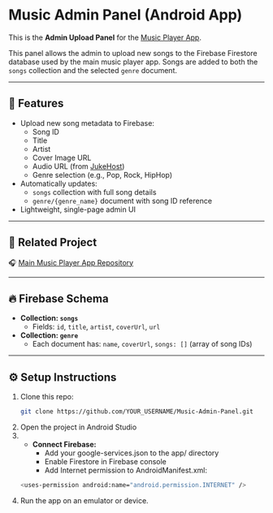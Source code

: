 # Music Admin Panel (Android App)

This is the **Admin Upload Panel** for the [Music Player App](https://github.com/Muhit-1/Music-Player-App).

This panel allows the admin to upload new songs to the Firebase Firestore database used by the main music player app. Songs are added to both the `songs` collection and the selected `genre` document.

---

## 📱 Features

- Upload new song metadata to Firebase:
  - Song ID
  - Title
  - Artist
  - Cover Image URL
  - Audio URL (from [JukeHost](https://jukehost.co.uk))
  - Genre selection (e.g., Pop, Rock, HipHop)
- Automatically updates:
  - `songs` collection with full song details
  - `genre/{genre_name}` document with song ID reference
- Lightweight, single-page admin UI

---

## 🔗 Related Project

🎧 [Main Music Player App Repository](https://github.com/Muhit-1/Music-Player-App)

---

## 🔥 Firebase Schema

- **Collection: `songs`**
  - Fields: `id`, `title`, `artist`, `coverUrl`, `url`
- **Collection: `genre`**
  - Each document has: `name`, `coverUrl`, `songs: []` (array of song IDs)

---

## ⚙️ Setup Instructions

1. Clone this repo:
   ```bash
   git clone https://github.com/YOUR_USERNAME/Music-Admin-Panel.git

2. Open the project in Android Studio
3. - **Connect Firebase:**
     - Add your google-services.json to the app/ directory
     - Enable Firestore in Firebase console
     - Add Internet permission to AndroidManifest.xml:
    ```bash
   <uses-permission android:name="android.permission.INTERNET" />
    
4. Run the app on an emulator or device.
